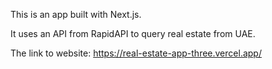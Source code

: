 This is an app built with Next.js.

It uses an API from RapidAPI to query real estate from UAE.

The link to website:
https://real-estate-app-three.vercel.app/
